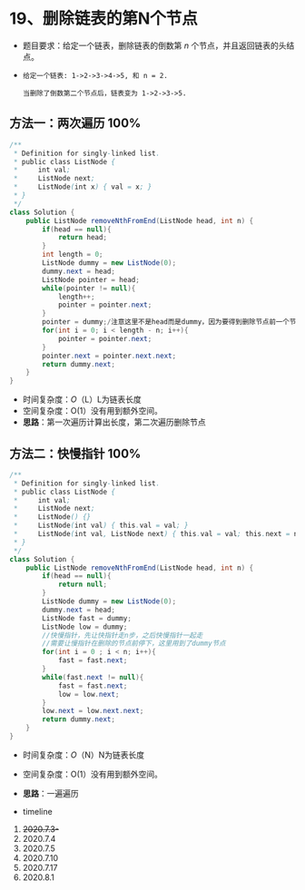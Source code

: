 # 19、删除链表的第N个节点

- 题目要求：给定一个链表，删除链表的倒数第 *n* 个节点，并且返回链表的头结点。

- ```
  给定一个链表: 1->2->3->4->5, 和 n = 2.
  
  当删除了倒数第二个节点后，链表变为 1->2->3->5.
  ```



## 方法一：两次遍历  100%

```java
/**
 * Definition for singly-linked list.
 * public class ListNode {
 *     int val;
 *     ListNode next;
 *     ListNode(int x) { val = x; }
 * }
 */
class Solution {
    public ListNode removeNthFromEnd(ListNode head, int n) {
        if(head == null){
            return head;
        }
        int length = 0;
        ListNode dummy = new ListNode(0);
        dummy.next = head;
        ListNode pointer = head;
        while(pointer != null){
            length++;
            pointer = pointer.next;
        }
        pointer = dummy;/注意这里不是head而是dummy，因为要得到删除节点前一个节点，从dummy开始遍历可以遍历到，并且省去了考虑头结点的问题。
        for(int i = 0; i < length - n; i++){
            pointer = pointer.next;
        }
        pointer.next = pointer.next.next;
        return dummy.next;
    }
}
```

- 时间复杂度：*O*（L）L为链表长度
- 空间复杂度：O(1）没有用到额外空间。
- **思路**：第一次遍历计算出长度，第二次遍历删除节点

## 方法二：快慢指针 100%

```java
/**
 * Definition for singly-linked list.
 * public class ListNode {
 *     int val;
 *     ListNode next;
 *     ListNode() {}
 *     ListNode(int val) { this.val = val; }
 *     ListNode(int val, ListNode next) { this.val = val; this.next = next; }
 * }
 */
class Solution {
    public ListNode removeNthFromEnd(ListNode head, int n) {
        if(head == null){
            return null;
        }
        ListNode dummy = new ListNode(0);
        dummy.next = head;
        ListNode fast = dummy;
        ListNode low = dummy;
        //快慢指针，先让快指针走n步，之后快慢指针一起走
        //需要让慢指针在删除的节点前停下，这里用到了dummy节点
        for(int i = 0 ; i < n; i++){
            fast = fast.next;
        }
        while(fast.next != null){
            fast = fast.next;
            low = low.next;
        } 
        low.next = low.next.next;
        return dummy.next;
    }
}
```

- 时间复杂度：*O*（N）N为链表长度
- 空间复杂度：O(1）没有用到额外空间。
- **思路**：一遍遍历



- timeline

1. ~~2020.7.3-~~
2. 2020.7.4
3. 2020.7.5
4. 2020.7.10
5. 2020.7.17
6. 2020.8.1